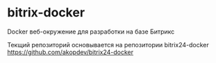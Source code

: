 # bitrix-docker
Docker веб-окружение для разработки на базе Битрикс

Текщий репозиторий основывается на репозитории bitrix24-docker https://github.com/akopdev/bitrix24-docker


